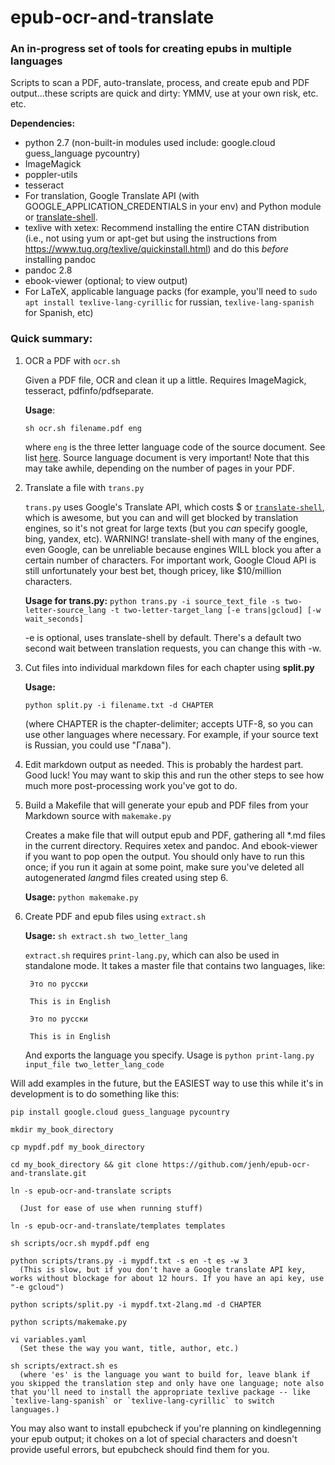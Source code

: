 # epub-ocr-and-translate

### An in-progress set of tools for creating epubs in multiple languages

Scripts to scan a PDF, auto-translate, process, and create epub and PDF output...these scripts are quick and dirty: YMMV, use at your own risk, etc. etc.

**Dependencies:**
- python 2.7 (non-built-in modules used include: google.cloud guess_language pycountry)
- ImageMagick
- poppler-utils
- tesseract
- For translation, Google Translate API (with GOOGLE\_APPLICATION\_CREDENTIALS in your env) and Python module or [translate-shell](https://github.com/soimort/translate-shell). 
- texlive with xetex: Recommend installing the entire CTAN distribution (i.e., not using yum or apt-get but using the instructions from https://www.tug.org/texlive/quickinstall.html) and do this *before* installing pandoc
- pandoc 2.8
- ebook-viewer (optional; to view output)
- For LaTeX, applicable language packs (for example, you'll need to `sudo apt install texlive-lang-cyrillic` for russian, `texlive-lang-spanish` for Spanish, etc)

### Quick summary:

1. OCR a PDF with `ocr.sh`

    Given a PDF file, OCR and clean it up a little. Requires ImageMagick, tesseract, pdfinfo/pdfseparate. 

    **Usage**: 

    `sh ocr.sh filename.pdf eng`

    where `eng` is the three letter language code of the source document. See list [here](http://www.loc.gov/standards/iso639-2/php/code_list.php). Source language document is very important! Note that this may take awhile, depending on the number of pages in your PDF. 

2. Translate a file with `trans.py`

    `trans.py` uses Google's Translate API, which costs $ or [`translate-shell`](https://github.com/soimort/translate-shell), which is awesome, but you can and will get blocked by translation engines, so it's not great for large texts (but you *can* specify google, bing, yandex, etc). WARNING! translate-shell with many of the engines, even Google, can be unreliable because engines WILL block you after a certain number of characters. For important work, Google Cloud API is still unfortunately your best bet, though pricey, like $10/million characters.

    **Usage for trans.py:** `python trans.py -i source_text_file -s two-letter-source_lang -t two-letter-target_lang [-e trans|gcloud] [-w wait_seconds]`


    -e is optional, uses translate-shell by default. There's a default two second wait between translation requests, you can change this with -w.

3. Cut files into individual markdown files for each chapter using **split.py**
   
    **Usage:** 
    
    `python split.py -i filename.txt -d CHAPTER` 
    
    (where CHAPTER is the chapter-delimiter; accepts UTF-8, so you can use other languages where necessary. For example, if your source text is Russian, you could use "Глава"). 

4. Edit markdown output as needed. This is probably the hardest part. Good luck! You may want to skip this and run the other steps to see how much more post-processing work you've got to do. 

5. Build a Makefile that will generate your epub and PDF files from your Markdown source with `makemake.py`

    Creates a make file that will output epub and PDF, gathering all *.md files in the current directory. Requires xetex and pandoc. And ebook-viewer if you want to pop open the output. You should only have to run this once; if you run it again at some point, make sure you've deleted all autogenerated *lang*md files created using step 6.

    **Usage:** `python makemake.py`

6. Create PDF and epub files using `extract.sh`

    **Usage:** `sh extract.sh two_letter_lang`

    `extract.sh` requires `print-lang.py`, which can also be used in standalone mode. It takes a master file that contains two languages, like:

        Это по русски

        This is in English

        Это по русски

        This is in English

    And exports the language you specify. Usage is ``python print-lang.py input_file two_letter_lang_code``
    
Will add examples in the future, but the EASIEST way to use this while it's in development is to do something like this:

    pip install google.cloud guess_language pycountry
    
    mkdir my_book_directory
    
    cp mypdf.pdf my_book_directory
    
    cd my_book_directory && git clone https://github.com/jenh/epub-ocr-and-translate.git
    
    ln -s epub-ocr-and-translate scripts
    
      (Just for ease of use when running stuff)
    
    ln -s epub-ocr-and-translate/templates templates
    
    sh scripts/ocr.sh mypdf.pdf eng
    
    python scripts/trans.py -i mypdf.txt -s en -t es -w 3
      (This is slow, but if you don't have a Google translate API key, works without blockage for about 12 hours. If you have an api key, use "-e gcloud")
    
    python scripts/split.py -i mypdf.txt-2lang.md -d CHAPTER
    
    python scripts/makemake.py
    
    vi variables.yaml
      (Set these the way you want, title, author, etc.)
    
    sh scripts/extract.sh es
      (where 'es' is the language you want to build for, leave blank if you skipped the translation step and only have one language; note also that you'll need to install the appropriate texlive package -- like `texlive-lang-spanish` or `texlive-lang-cyrillic` to switch languages.)

You may also want to install epubcheck if you're planning on kindlegenning your epub output; it chokes on a lot of special characters and doesn't provide useful errors, but epubcheck should find them for you.
